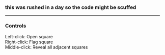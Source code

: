 ### this was rushed in a day so the code might be scuffed

---

### Controls
Left-click: Open square   
Right-click: Flag square  
Middle-click: Reveal all adjacent squares